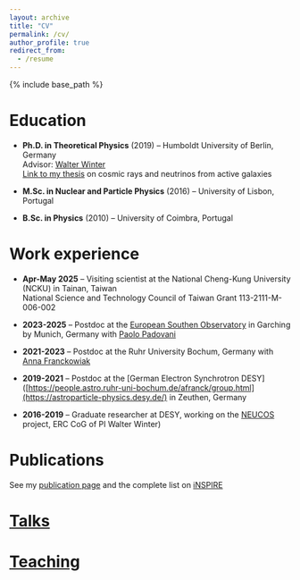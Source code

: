 ```yaml
---
layout: archive
title: "CV"
permalink: /cv/
author_profile: true
redirect_from:
  - /resume
---
```


{% include base_path %}

Education
======
* **Ph.D. in Theoretical Physics** (2019) – Humboldt University of Berlin, Germany  
  Advisor: [Walter Winter](https://www-zeuthen.desy.de/~wwinter/)  
  [Link to my thesis](https://edoc.hu-berlin.de/items/92aae1d4-524d-45b4-a1e4-419a6a7b78c8) on cosmic rays and neutrinos from active galaxies

* **M.Sc. in Nuclear and Particle Physics** (2016) – University of Lisbon, Portugal

* **B.Sc. in Physics** (2010) – University of Coimbra, Portugal

Work experience
======
* **Apr-May 2025** – Visiting scientist at the National Cheng-Kung University (NCKU) in Tainan, Taiwan  
  National Science and Technology Council of Taiwan Grant 113-2111-M-006-002
  
* **2023-2025** – Postdoc at the [European Southen Observatory](https://www.eso.org/sci/meetings/2024/SummerResearch2024.html) in Garching by Munich, Germany with [Paolo Padovani](https://www.eso.org/~ppadovan/padovani.html) 

* **2021-2023** – Postdoc at the Ruhr University Bochum, Germany with [Anna Franckowiak](https://people.astro.ruhr-uni-bochum.de/afranck/group.html) 

* **2019-2021** – Postdoc at the [German Electron Synchrotron DESY]([https://people.astro.ruhr-uni-bochum.de/afranck/group.html](https://astroparticle-physics.desy.de/) in Zeuthen, Germany

* **2016-2019** – Graduate researcher at DESY, working on the [NEUCOS](https://www.zeuthen.desy.de/~wwinter/) project, ERC CoG of PI Walter Winter)


  
Publications
======
See my [publication page](publications) and the complete list on [iNSPIRE](https://inspirehep.net/authors/1730721?ui-citation-summary=true)
  
[Talks](talks)
======
  
[Teaching](teaching)
======
